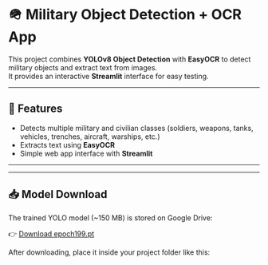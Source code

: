 # 🪖 Military Object Detection + OCR App

This project combines **YOLOv8 Object Detection** with **EasyOCR** to detect military objects and extract text from images.  
It provides an interactive **Streamlit** interface for easy testing.

---

## 🚀 Features
- Detects multiple military and civilian classes (soldiers, weapons, tanks, vehicles, trenches, aircraft, warships, etc.)
- Extracts text using **EasyOCR**
- Simple web app interface with **Streamlit**

---

---

## 📥 Model Download
The trained YOLO model (~150 MB) is stored on Google Drive:  

👉 [Download epoch199.pt](https://drive.google.com/file/d/1gvLNAqZlfWguTSMm3dZ3kgRZg0pfbiI3/view?usp=sharing)


After downloading, place it inside your project folder like this:
